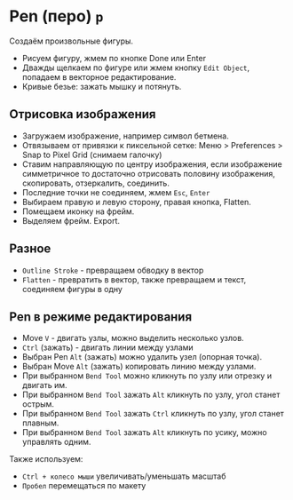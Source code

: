 # Pen (перо) `p`
Создаём произвольные фигуры.

* Рисуем фигуру, жмем по кнопке Done или Enter
* Дважды щелкаем по фигуре или жмем кнопку `Edit Object`, попадаем в векторное редактирование.
* Кривые безье: зажать мышку и потянуть.

## Отрисовка изображения
* Загружаем изображение, например символ бетмена.
* Отвязываем от привязки к пиксельной сетке: Меню > Preferences > Snap to Pixel Grid (снимаем галочку)
* Ставим направляющую по центру изображения, если изображение симметричное то достаточно отрисовать половину изображения, скопировать, отзеркалить, соединить.
* Последние точки не соединяем, жмем `Esc`, `Enter`
* Выбираем правую и левую сторону, правая кнопка, Flatten.
* Помещаем иконку на фрейм.
* Выделяем фрейм. Export.

## Разное
* `Outline Stroke` - превращаем обводку в вектор
* `Flatten` - превратить в вектор, также превращаем и текст, соединяем фигуры в одну

## Pen в режиме редактирования
* Move `V` - двигать узлы, можно выделить несколько узлов.
* `Ctrl` (зажать) - двигать линии между узлами
* Выбран Pen `Alt` (зажать) можно удалить узел (опорная точка).
* Выбран Move `Alt` (зажать) копировать линию между узлами.
* При выбранном `Bend Tool` можно кликнуть по узлу или отрезку и двигать им.
* При выбранном `Bend Tool` зажать `Alt` кликнуть по узлу, угол станет острым.
* При выбранном `Bend Tool` зажать `Ctrl` кликнуть по узлу, угол станет плавным.
* При выбранном `Bend Tool` зажать `Alt` кликнуть по усику, можно управлять одним.

Также используем:
* `Ctrl + колесо мыши` увеличивать/уменьшать масштаб
* `Пробел` перемещаться по макету
